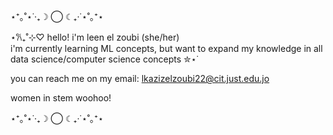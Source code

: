 ⋆⁺｡˚⋆˙‧₊☽ ◯ ☾₊‧˙⋆˚｡⁺⋆

⋆𐙚₊˚⊹♡ hello! i'm leen el zoubi (she/her) <br>
i'm currently learning ML concepts, but want to expand my knowledge in all data science/computer science concepts ✮⋆˙

you can reach me on my email: lkazizelzoubi22@cit.just.edu.jo 

women in stem woohoo!

⋆⁺｡˚⋆˙‧₊☽ ◯ ☾₊‧˙⋆˚｡⁺⋆
